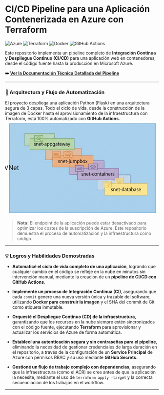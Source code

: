 # CI/CD Pipeline para una Aplicación Contenerizada en Azure con Terraform

![Azure](https://img-shields-io.proxy.startpage.com/badge/azure-%230078D4.svg?style=for-the-badge&logo=microsoftazure&logoColor=white) ![Terraform](https://img-shields-io.proxy.startpage.com/badge/terraform-%235835CC.svg?style=for-the-badge&logo=terraform&logoColor=white) ![Docker](https://img-shields-io.proxy.startpage.com/badge/docker-%230db7ed.svg?style=for-the-badge&logo=docker&logoColor=white) ![GitHub Actions](https://img-shields-io.proxy.startpage.com/badge/github%20actions-%232671E5.svg?style=for-the-badge&logo=githubactions&logoColor=white)

Este repositorio implementa un pipeline completo de **Integración Continua y Despliegue Continuo (CI/CD)** para una aplicación web en contenedores, desde el código fuente hasta la producción en Microsoft Azure.

**➡️ [Ver la Documentación Técnica Detallada del Pipeline](DOCUMENTACION_DETALLADA.md)**

---

### 🚀 Arquitectura y Flujo de Automatización

El proyecto despliega una aplicación Python (Flask) en una arquitectura segura de 3 capas. Todo el ciclo de vida, desde la construcción de la imagen de Docker hasta el aprovisionamiento de la infraestructura con Terraform, está 100% automatizado con **GitHub Actions**.
![Diagrama de la Arquitectura de Red en Azure](images/arquitectura-azure.png)


> **Nota:** El endpoint de la aplicación puede estar desactivado para optimizar los costes de la suscripción de Azure. Este repositorio demuestra el proceso de automatización y la infraestructura como código.

---

### 💡 Logros y Habilidades Demostradas

* **Automaticé el ciclo de vida completo de una aplicación**, logrando que cualquier cambio en el código se refleje en la nube en minutos sin intervención manual, mediante la creación de un **pipeline de CI/CD con GitHub Actions**.

* **Implementé un proceso de Integración Continua (CI)**, asegurando que cada `commit` genere una nueva versión única y trazable del software, utilizando **Docker para construir la imagen** y el SHA del commit de Git como etiqueta inmutable.

* **Orquesté el Despliegue Continuo (CD) de la infraestructura**, garantizando que los recursos en la nube siempre estén sincronizados con el código fuente, ejecutando **Terraform** para aprovisionar y actualizar los servicios de Azure de forma automática.

* **Establecí una autenticación segura y sin contraseñas para el pipeline**, eliminando la necesidad de gestionar credenciales de larga duración en el repositorio, a través de la configuración de un **Service Principal** de Azure con permisos RBAC y su uso mediante **GitHub Secrets**.

* **Gestioné un flujo de trabajo complejo con dependencias**, asegurando que la infraestructura (como el ACR) se cree antes de que la aplicación la necesite, mediante el uso de `terraform apply -target` y la correcta secuenciación de los trabajos en el workflow.

---
